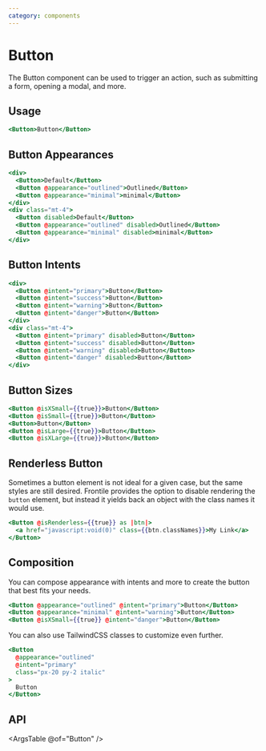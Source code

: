 ```yaml
---
category: components
---
```


# Button

The Button component can be used to trigger an action, such as submitting a form, opening a modal, and more.

## Usage

```hbs preview-template
<Button>Button</Button>
```

## Button Appearances

```hbs preview-template
<div>
  <Button>Default</Button>
  <Button @appearance="outlined">Outlined</Button>
  <Button @appearance="minimal">minimal</Button>
</div>
<div class="mt-4">
  <Button disabled>Default</Button>
  <Button @appearance="outlined" disabled>Outlined</Button>
  <Button @appearance="minimal" disabled>minimal</Button>
</div>

```

## Button Intents

```hbs preview-template
<div>
  <Button @intent="primary">Button</Button>
  <Button @intent="success">Button</Button>
  <Button @intent="warning">Button</Button>
  <Button @intent="danger">Button</Button>
</div>
<div class="mt-4">
  <Button @intent="primary" disabled>Button</Button>
  <Button @intent="success" disabled>Button</Button>
  <Button @intent="warning" disabled>Button</Button>
  <Button @intent="danger" disabled>Button</Button>
</div>
```
## Button Sizes

```hbs preview-template
<Button @isXSmall={{true}}>Button</Button>
<Button @isSmall={{true}}>Button</Button>
<Button>Button</Button>
<Button @isLarge={{true}}>Button</Button>
<Button @isXLarge={{true}}>Button</Button>
```

## Renderless Button

Sometimes a button element is not ideal for a given case, but the same styles are still desired.
Frontile provides the option to disable rendering the `button` element, but instead it yields back an object with
the class names it would use.

```hbs preview-template
<Button @isRenderless={{true}} as |btn|>
  <a href="javascript:void(0)" class={{btn.classNames}}>My Link</a>
</Button>
```

## Composition

You can compose appearance with intents and more to create the button that best fits your needs.

```hbs preview-template
<Button @appearance="outlined" @intent="primary">Button</Button>
<Button @appearance="minimal" @intent="warning">Button</Button>
<Button @isXSmall={{true}} @intent="danger">Button</Button>
```

You can also use TailwindCSS classes to customize even further.

```hbs preview-template
<Button
  @appearance="outlined"
  @intent="primary"
  class="px-20 py-2 italic"
>
  Button
</Button>
```

## API

<ArgsTable @of="Button" />
